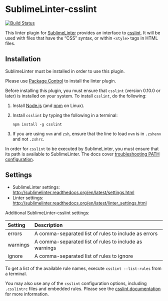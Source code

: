SublimeLinter-csslint
=========================

[![Build Status](https://travis-ci.org/SublimeLinter/SublimeLinter-csslint.svg?branch=master)](https://travis-ci.org/SublimeLinter/SublimeLinter-csslint)

This linter plugin for [SublimeLinter](https://github.com/SublimeLinter/SublimeLinter) provides an interface to [csslint](https://github.com/stubbornella/csslint/wiki). It will be used with files that have the “CSS” syntax, or within `<style>` tags in HTML files.

## Installation

SublimeLinter must be installed in order to use this plugin. 

Please use [Package Control](https://packagecontrol.io) to install the linter plugin.

Before installing this plugin, you must ensure that `csslint` (version 0.10.0 or later) is installed on your system. To install `csslint`, do the following:

1. Install [Node.js](http://nodejs.org) (and [npm](https://github.com/joyent/node/wiki/Installing-Node.js-via-package-manager) on Linux).

1. Install `csslint` by typing the following in a terminal:
   ```
   npm install -g csslint
   ```

1. If you are using `nvm` and `zsh`, ensure that the line to load `nvm` is in `.zshenv` and not `.zshrc`.

In order for `csslint` to be executed by SublimeLinter, you must ensure that its path is available to SublimeLinter. The docs cover [troubleshooting PATH configuration](http://sublimelinter.readthedocs.io/en/latest/troubleshooting.html#finding-a-linter-executable).

## Settings
- SublimeLinter settings: http://sublimelinter.readthedocs.org/en/latest/settings.html
- Linter settings: http://sublimelinter.readthedocs.org/en/latest/linter_settings.html

Additional SublimeLinter-csslint settings: 

|Setting|Description|
|:------|:----------|
|errors|A comma-separated list of rules to include as errors|
|warnings|A comma-separated list of rules to include as warnings|
|ignore|A comma-separated list of rules to ignore|

To get a list of the available rule names, execute `csslint --list-rules` from a terminal.

You may also use any of the `csslint` configuration options, including `.csslintrc` files and embedded rules. Please see the [csslint documentation](https://github.com/stubbornella/csslint/wiki/Command-line-interface#configuration-files) for more information.
